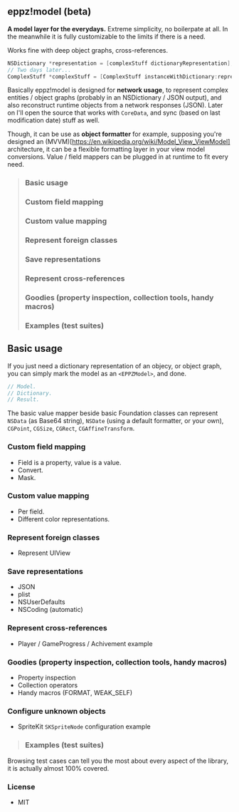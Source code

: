 ## **eppz!model** (beta)

**A model layer for the everydays.** Extreme simplicity, no boilerpate at all.
In the meanwhile it is fully customizable to the limits if there is a need.

Works fine with deep object graphs, cross-references.

```Objective-C
NSDictionary *representation = [complexStuff dictionaryRepresentation];
// Two days later...
ComplexStuff *complexStuff = [ComplexStuff instanceWithDictionary:representation];
```

Basically eppz!model is designed for **network usage**, to represent complex entities / object graphs
(probably in an NSDictionary / JSON output), and also reconstruct runtime objects from a network
responses (JSON). Later on I'll open the source that works with `CoreData`, and sync (based on last
modification date) stuff as well.

Though, it can be use as **object formatter** for example, supposing you're designed an (MVVM)[https://en.wikipedia.org/wiki/Model_View_ViewModel]
architecture, it can be a flexible formatting layer in your view model conversions. Value / field
mappers can be plugged in at runtime to fit every need.

> ### Basic usage
> ### Custom field mapping
> ### Custom value mapping
> ### Represent foreign classes
> ### Save representations
> ### Represent cross-references
> ### Goodies (property inspection, collection tools, handy macros)
> ### Examples (test suites)


## Basic usage

If you just need a dictionary representation of an objecy, or object graph, you can simply mark the model as an `<EPPZModel>`, and done.

```Objective-C
// Model.
// Dictionary.
// Result.
```

The basic value mapper beside basic Foundation classes can represent `NSData` (as Base64 string), `NSDate` (using a default formatter, or your own), `CGPoint`, `CGSize`, `CGRect`, `CGAffineTransform`.


### Custom field mapping

+ Field is a property, value is a value.
+ Convert.
+ Mask.


### Custom value mapping

+ Per field.
+ Different color representations.


### Represent foreign classes

+ Represent UIView


### Save representations

+ JSON
+ plist
+ NSUserDefaults
+ NSCoding (automatic)


### Represent cross-references

+ Player / GameProgress / Achivement example


### Goodies (property inspection, collection tools, handy macros)

+ Property inspection
+ Collection operators
+ Handy macros (FORMAT, WEAK_SELF)


### Configure unknown objects

+ SpriteKit `SKSpriteNode` configuration example


> ### Examples (test suites)

Browsing test cases can tell you the most about every aspect of the library, it is actually almost 100% covered.


### License

+ MIT


